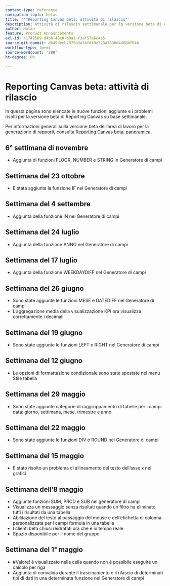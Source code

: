 ```yaml
---
content-type: reference
navigation-topic: betas
title: '''Reporting Canvas beta: attività di rilascio"'
description: Attività di rilascio settimanale per la versione beta di Adobe Workfront Reporting Canvas
author: Nolan
feature: Product Announcements
exl-id: 41742569-d4bb-48c0-b0a1-f3af57a6c4e5
source-git-commit: d649decb2875a3af4fd40c323a7836d4468bf04b
workflow-type: tm+mt
source-wordcount: '288'
ht-degree: 0%

---
```



# Reporting Canvas beta: attività di rilascio

In questa pagina sono elencate le nuove funzioni aggiunte e i problemi risolti per la versione beta di Reporting Canvas su base settimanale.

Per informazioni generali sulla versione beta dell’area di lavoro per la generazione di rapporti, consulta [Reporting Canvas beta: panoramica](/help/quicksilver/product-announcements/betas/reporting-canvas-beta/reporting-canvas-beta-overview.md).

## 6° settimana di novembre

* Aggiunta di funzioni FLOOR, NUMBER e STRING in Generatore di campi

## Settimana del 23 ottobre

* È stata aggiunta la funzione IF nel Generatore di campi

## Settimana del 4 settembre

* Aggiunta della funzione IN nel Generatore di campi

## Settimana del 24 luglio

* Aggiunta della funzione ANNO nel Generatore di campi

## Settimana del 17 luglio

* Aggiunta della funzione WEEKDAYDIFF nel Generatore di campi

## Settimana del 26 giugno

* Sono state aggiunte le funzioni MESE e DATEDIFF nel Generatore di campi
* L’aggregazione media della visualizzazione KPI ora visualizza correttamente i decimali

## Settimana del 19 giugno

* Sono state aggiunte le funzioni LEFT e RIGHT nel Generatore di campi

## Settimana del 12 giugno

* Le opzioni di formattazione condizionale sono state spostate nel menu Stile tabella

## Settimana del 29 maggio

* Sono state aggiunte categorie di raggruppamento di tabelle per i campi data: giorno, settimana, mese, trimestre e anno

## Settimana del 22 maggio

* Sono state aggiunte le funzioni DIV e ROUND nel Generatore di campi

## Settimana del 15 maggio

* È stato risolto un problema di allineamento del testo dell’asse x nei grafici

## Settimana dell’8 maggio

* Aggiunte funzioni SUM, PROD e SUB nel generatore di campi
* Visualizza un messaggio senza risultati quando un filtro ha eliminato tutti i risultati da una tabella
* Abilitazione del testo al passaggio del mouse e dell’etichetta di colonna personalizzata per i campi formula in una tabella
* I clienti beta chiusi reidratati ora che è in tempo reale
* Spazio disponibile per il nome del gruppo

## Settimana del 1° maggio

* #Valore! è visualizzato nella cella quando non è possibile eseguire un calcolo per riga
* Aggiunta di convalida durante il trascinamento e il rilascio di determinati tipi di dati in una determinata funzione nel Generatore di campi

